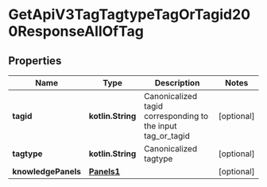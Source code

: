 
# GetApiV3TagTagtypeTagOrTagid200ResponseAllOfTag

## Properties
| Name | Type | Description | Notes |
| ------------ | ------------- | ------------- | ------------- |
| **tagid** | **kotlin.String** | Canonicalized tagid corresponding to the input tag_or_tagid |  [optional] |
| **tagtype** | **kotlin.String** | Canonicalized tagtype |  [optional] |
| **knowledgePanels** | [**Panels1**](Panels1.md) |  |  [optional] |




